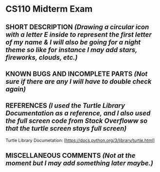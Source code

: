 # CS110 Midterm Exam

## SHORT DESCRIPTION *(Drawing a circular icon with a letter E inside to represent the first letter of my name & I will also be going for a night theme so like for instance I may add stars, fireworks, clouds, etc.)*

## KNOWN BUGS AND INCOMPLETE PARTS *(Not sure if there are any I will have to double check again)*

## REFERENCES *(I used the Turtle Library Documentation as a reference, and I also used the full screen code from Stack Overfloww so that the turtle screen stays full screen)*
Turtle Library Documetation: [https://docs.python.org/3/library/turtle.html]

## MISCELLANEOUS COMMENTS *(Not at the moment but I may add something later maybe.)*

